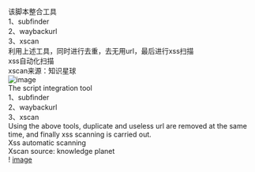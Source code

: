 该脚本整合工具</br>
1、subfinder</br>
2、waybackurl</br>
3、xscan</br>
利用上述工具，同时进行去重，去无用url，最后进行xss扫描</br>
xss自动化扫描</br>
xscan来源：知识星球</br>
![image](https://github.com/user-attachments/assets/8fa61111-333d-4cac-bc81-860bc52ad94f)</br>
The script integration tool</br>
1、subfinder</br>
2、waybackurl</br>
3、xscan</br>
Using the above tools, duplicate and useless url are removed at the same time, and finally xss scanning is carried out.</br>
Xss automatic scanning</br>
Xscan source: knowledge planet</br>
! [image](https://github.com/user-attachments/assets/8fa61111-333d-4cac-bc81-860bc52ad94f)</br>
